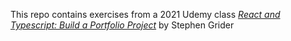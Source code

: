 This repo contains exercises from a 2021 Udemy class *[React and Typescript: Build a Portfolio Project](https://www.udemy.com/course/react-and-typescript-build-a-portfolio-project/)* by Stephen Grider